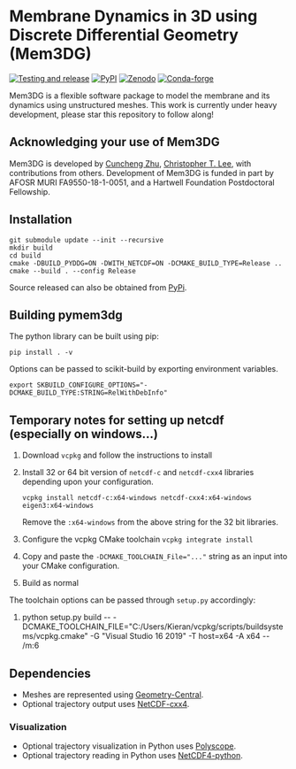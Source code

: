 # Membrane Dynamics in 3D using Discrete Differential Geometry (Mem3DG)

[![Testing and release](https://github.com/RangamaniLabUCSD/Mem3DG/actions/workflows/ci.yaml/badge.svg?branch=main)](https://github.com/RangamaniLabUCSD/Mem3DG/actions/workflows/ci.yaml)
[![PyPI](https://img.shields.io/pypi/v/pymem3dg)](https://pypi.org/project/pymem3dg/)
[![Zenodo](https://zenodo.org/badge/244037679.svg)](https://zenodo.org/doi/10.5281/zenodo.10359392)
[![Conda-forge](https://anaconda.org/conda-forge/pymem3dg/badges/version.svg)](https://anaconda.org/conda-forge/pymem3dg)

Mem3DG is a flexible software package to model the membrane and its dynamics using unstructured meshes.
This work is currently under heavy development, please star this repository to follow along!

## Acknowledging your use of Mem3DG

Mem3DG is developed by [Cuncheng Zhu](https://github.com/cuzhucuncheng), [Christopher T. Lee](https://ctlee.github.io/), with contributions from others.
Development of Mem3DG is funded in part by AFOSR MURI FA9550-18-1-0051, and a Hartwell Foundation Postdoctoral Fellowship.

## Installation

```
git submodule update --init --recursive
mkdir build
cd build
cmake -DBUILD_PYDDG=ON -DWITH_NETCDF=ON -DCMAKE_BUILD_TYPE=Release ..
cmake --build . --config Release
```

Source released can also be obtained from [PyPi](https://pypi.org/project/pymem3dg/).


## Building pymem3dg

The python library can be built using pip:
```
pip install . -v
```
Options can be passed to scikit-build by exporting environment variables.
```
export SKBUILD_CONFIGURE_OPTIONS="-DCMAKE_BUILD_TYPE:STRING=RelWithDebInfo"
```

## Temporary notes for setting up netcdf (especially on windows...)

1. Download `vcpkg` and follow the instructions to install
2. Install 32 or 64 bit version of `netcdf-c` and `netcdf-cxx4` libraries depending upon your configuration.

   `vcpkg install netcdf-c:x64-windows netcdf-cxx4:x64-windows eigen3:x64-windows`

   Remove the `:x64-windows` from the above string for the 32 bit libraries.

3. Configure the vcpkg CMake toolchain `vcpkg integrate install`
4. Copy and paste the `-DCMAKE_TOOLCHAIN_File="..."` string as an input into your CMake configuration.
5. Build as normal

The toolchain options can be passed through `setup.py` accordingly:

1.  python setup.py build -- -DCMAKE_TOOLCHAIN_FILE="C:/Users/Kieran/vcpkg/scripts/buildsystems/vcpkg.cmake" -G "Visual Studio 16 2019" -T host=x64 -A x64 -- /m:6

## Dependencies

* Meshes are represented using [Geometry-Central](https://geometry-central.net/).
* Optional trajectory output uses [NetCDF-cxx4](https://github.com/Unidata/netcdf-cxx4).
### Visualization
* Optional trajectory visualization in Python uses [Polyscope](https://polyscope.run/py/).
* Optional trajectory reading in Python uses [NetCDF4-python](https://github.com/Unidata/netcdf4-python).
